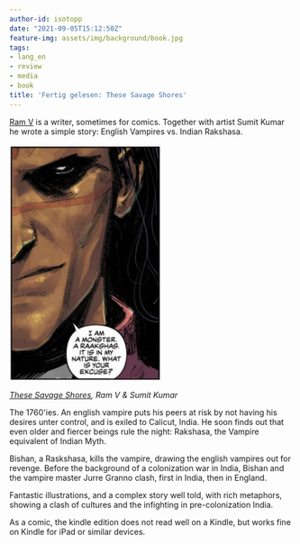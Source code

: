 ```yaml
---
author-id: isotopp
date: "2021-09-05T15:12:50Z"
feature-img: assets/img/background/book.jpg
tags:
- lang_en
- review
- media
- book
title: 'Fertig gelesen: These Savage Shores'
---
```


[Ram V](https://twitter.com/therightram) is a writer, sometimes for comics.
Together with artist Sumit Kumar he wrote a simple story: English Vampires vs. Indian Rakshasa.

[![](/uploads/2021/09/savage.jpg)](https://www.amazon.de/These-Savage-Shores-English-Ram-ebook/dp/B07YYNFP38)

*[These Savage Shores](https://www.amazon.de/These-Savage-Shores-English-Ram-ebook/dp/B07YYNFP38), Ram V & Sumit Kumar*

The 1760'ies.
An english vampire puts his peers at risk by not having his desires unter control, and is exiled to Calicut, India.
He soon finds out that even older and fiercer beings rule the night: Rakshasa, the Vampire equivalent of Indian Myth.

Bishan, a Raskshasa, kills the vampire, drawing the english vampires out for revenge.
Before the background of a colonization war in India, Bishan and the vampire master Jurre Granno clash, first in India, then in England.

Fantastic illustrations, and a complex story well told, with rich metaphors, showing a clash of cultures and the infighting in pre-colonization India.

As a comic, the kindle edition does not read well on a Kindle, but works fine on Kindle for iPad or similar devices.
